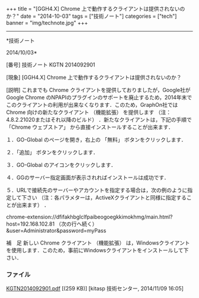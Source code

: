 ﻿+++
title = "[GGH4.X] Chrome 上で動作するクライアントは提供されないのか？"
date = "2014-10-03"
tags = ["技術ノート"]
categories = ["tech"]
banner = "img/technote.jpg"
+++

-----------------------------------------------------------------------------------------------------------------------------

*技術ノート

2014/10/03*


[番号]
技術ノート KGTN 2014092901

[現象]
[GGH4.X] Chrome 上で動作するクライアントは提供されないのか？

[説明]
これまでも Chrome クライアントを提供しておりましたが，Google社が Google
Chrome
のNPAPIのプラグインのサポートを廃止するため，2014年末でこのクライアントの利用が出来なくなります．このため，GraphOn社では
Chrome 向けの新たなクライアント （機能拡張） を提供します
（注：4.8.2.21020またはそれ以降のビルド）
．新たなクライアントは，下記の手順で 「Chrome ウェブストア」
から直接インストールすることが出来ます．

１．GO-Global のページを開き，右上の 「無料」 ボタンをクリックします．

２．「追加」 ボタンをクリックします．

３．GO-Global のアイコンをクリックします．

４．GGのサーバー指定画面が表示されればインストールは成功です．

５．URLで接続先のサーバーやアカウントを指定する場合は，次の例のように指定して下さい
（注：各パラメターは，ActiveXクライアントと同様に指定することが出来ます）
．

chrome-extension://dfifakhbglclfpaibeogoegkkimokhmg/main.html?host=192.168.102.81
（次の行へ続く）
&user=Administrator&password=myPass

補　足
新しい Chrome クライアント （機能拡張）
は，Windowsクライアントを使用します．このため，事前にWindowsクライアントをインストールして下さい．


### ファイル

 
 


[KGTN2014092901.pdf](http://techreport.kitasp.net/attachments/download/1760/KGTN2014092901.pdf)
 [(259 KB)] [kitasp 技術センター, 2014/11/09
16:05]


 


 

